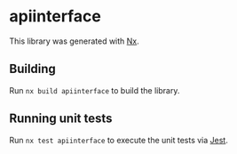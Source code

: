 # apiinterface

This library was generated with [Nx](https://nx.dev).

## Building

Run `nx build apiinterface` to build the library.

## Running unit tests

Run `nx test apiinterface` to execute the unit tests via [Jest](https://jestjs.io).
